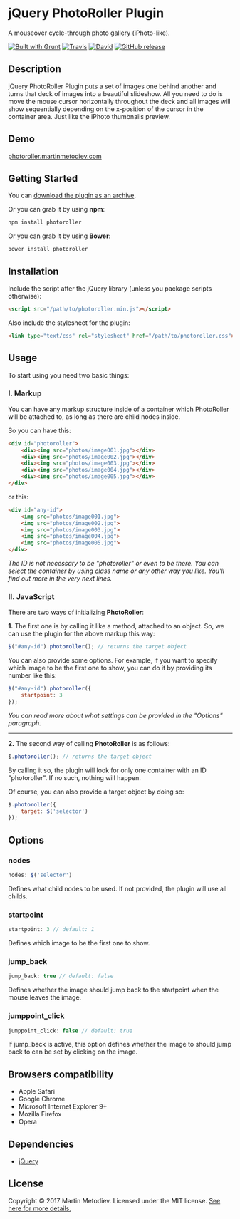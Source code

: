# jQuery PhotoRoller Plugin

A mouseover cycle-through photo gallery (iPhoto-like).

[![Built with Grunt](https://cdn.gruntjs.com/builtwith.svg)](http://gruntjs.com/) [![Travis](https://img.shields.io/travis/martinmethod/photoroller.svg)](https://travis-ci.org/martinmethod/photoroller) [![David](https://img.shields.io/david/dev/martinmethod/photoroller.svg)](https://david-dm.org/martinmethod/photoroller?type=dev) [![GitHub release](https://img.shields.io/github/release/martinmethod/photoroller.svg)](https://github.com/martinmethod/photoroller/releases/latest)

## Description

jQuery PhotoRoller Plugin puts a set of images one behind another and turns that deck of images into a beautiful slideshow. All you need to do is move the mouse cursor horizontally throughout the deck and all images will show sequentially depending on the x-position of the cursor in the container area. Just like the iPhoto thumbnails preview.

## Demo

<a href="http://photoroller.martinmetodiev.com" target="_blank">photoroller.martinmetodiev.com</a>

## Getting Started

You can [download the plugin as an archive][zip].

[zip]: https://github.com/martinmethod/photoroller/zipball/prod

Or you can grab it by using **npm**:

```javascript
npm install photoroller
```

Or you can grab it by using **Bower**:

```javascript
bower install photoroller
```

## Installation

Include the script after the jQuery library (unless you package scripts otherwise):

```html
<script src="/path/to/photoroller.min.js"></script>
```

Also include the stylesheet for the plugin:

```html
<link type="text/css" rel="stylesheet" href="/path/to/photoroller.css">
```

## Usage

To start using you need two basic things:

### I. Markup

You can have any markup structure inside of a container which PhotoRoller will be attached to, as long as there are child nodes inside.

So you can have this:

```html
<div id="photoroller">
    <div><img src="photos/image001.jpg"></div>
    <div><img src="photos/image002.jpg"></div>
    <div><img src="photos/image003.jpg"></div>
    <div><img src="photos/image004.jpg"></div>
    <div><img src="photos/image005.jpg"></div>
</div>
```

or this:

```html
<div id="any-id">
    <img src="photos/image001.jpg">
    <img src="photos/image002.jpg">
    <img src="photos/image003.jpg">
    <img src="photos/image004.jpg">
    <img src="photos/image005.jpg">
</div>
```

*The ID is not necessary to be "photoroller" or even to be there. You can select the container by using class name or any other way you like. You'll find out more in the very next lines.*

### II. JavaScript

There are two ways of initializing **PhotoRoller**:

**1.** The first one is by calling it like a method, attached to an object. So, we can use the plugin for the above markup this way:

```javascript
$("#any-id").photoroller(); // returns the target object
```

You can also provide some options. For example, if you want to specify which image to be the first one to show, you can do it by providing its number like this:

```javascript
$("#any-id").photoroller({
    startpoint: 3
});
```

*You can read more about what settings can be provided in the "Options" paragraph.*

---

**2.** The second way of calling **PhotoRoller** is as follows:

```javascript
$.photoroller(); // returns the target object
```

By calling it so, the plugin will look for only one container with an ID "photoroller". If no such, nothing will happen.

Of course, you can also provide a target object by doing so:

```javascript
$.photoroller({
    target: $('selector')
});
```

## Options

### nodes

```javascript
nodes: $('selector')
```

Defines what child nodes to be used. If not provided, the plugin will use all childs.

### startpoint

```javascript
startpoint: 3 // default: 1
```

Defines which image to be the first one to show.

### jump\_back

```javascript
jump_back: true // default: false
```

Defines whether the image should jump back to the startpoint when the mouse leaves the image.

### jumppoint\_click

```javascript
jumppoint_click: false // default: true
```

If jump\_back is active, this option defines whether the image to should jump back to can be set by clicking on the image.

## Browsers compatibility

- Apple Safari
- Google Chrome
- Microsoft Internet Explorer 9+
- Mozilla Firefox
- Opera

## Dependencies

- [jQuery][jq]

[jq]: https://github.com/jquery/jquery.git

## License

Copyright © 2017 Martin Metodiev. Licensed under the MIT license. [See here for more details.][licence]

[licence]: https://raw.github.com/martinmethod/photoroller/prod/LICENSE-MIT